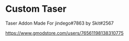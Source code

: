 # Custom Taser
Taser Addon Made For jindego#7863 by Skit#2567

https://www.gmodstore.com/users/76561198138310775
